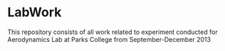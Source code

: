 LabWork
=======

This repository consists of all work related to experiment conducted for Aerodynamics Lab at Parks College from September-December 2013
